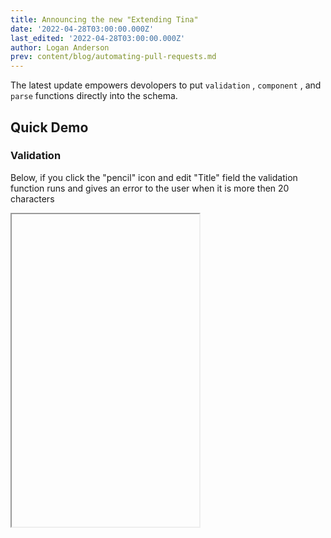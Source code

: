 ```yaml
---
title: Announcing the new "Extending Tina"
date: '2022-04-28T03:00:00.000Z'
last_edited: '2022-04-28T03:00:00.000Z'
author: Logan Anderson
prev: content/blog/automating-pull-requests.md
---
```


The latest update empowers devolopers to put `validation` , `component` , and `parse` functions directly into the schema.

## Quick Demo

### Validation

Below, if you click the "pencil" icon and edit "Title" field the validation function runs and gives an error to the user when it is more then 20 characters

<Iframe
  height="500"
  iframeSrc="https://tina-gql-playground.vercel.app/?markdownCode=---%0Atitle%3A+Hello%2C+World%0A---&schemaCode=import+%7B+defineSchema+%7D+from+%27tinacms%27%0A%0Aexport+default+defineSchema%28%7B%0A++collections%3A+%5B%7B%0A++++label%3A+%22Post%22%2C%0A++++name%3A+%22post%22%2C%0A++++path%3A+%22posts%22%2C%0A++++fields%3A+%5B%7B%0A++++++label%3A+%22Title%22%2C%0A++++++name%3A+%22title%22%2C%0A++++++type%3A+%22string%22%2C%0A++++++ui%3A+%7B%0A++++++++validate%3A+%28val%29+%3D%3E+%7B%0A++++++++++if+%28val%3F.length+%3E+20%29+%7B%0A++++++++++++return+%22The+title+can+not+be+more+then+20+characters%22%0A++++++++++%7D%0A++++++++%7D%0A++++++%7D%0A++++%7D%5D%0A++%7D%5D%0A%7D%29&reactCode=import+*+as+React+from+%27react%27%0Aimport+%7B+useTina+%7D+from+%27tinacms%2Fdist%2Fedit-state%27%0A%0Aexport+default+function+Page%28props%29+%7B%0A++const+%7Bdata%2C+isLoading%7D+%3D+useTina%28%7B+query%3A+%60query+%7B%0A++getPostDocument%28relativePath%3A+%22hello-world.md%22%29+%7B%0A++++data+%7B%0A++++++title%0A++++%7D%0A++%7D%0A%7D%60%2C+%0A++++variables%3A+%7B%7D%2C+%0A++++data%3A+props.data%0A++%7D%29%0A++%0A++if%28isLoading%29+%7B%0A++++return+%3Cdiv%3ELoading...%3C%2Fdiv%3E%0A++%7D%0A%0A++return+%28%0A++++%3Cdiv+className%3D%22bg-white%22%3E%0A++++++%3Cdiv+className%3D%22max-w-7xl+mx-auto+text-center+py-12+px-4+sm%3Apx-6+lg%3Apy-16+lg%3Apx-8%22%3E%0A++++++++%3Ch2+className%3D%22text-3xl+font-extrabold+tracking-tight+text-gray-900+sm%3Atext-4xl%22%3E%0A++++++++++%3Cspan+className%3D%22block%22%3E%7Bdata.getPostDocument.data.title%7D%3C%2Fspan%3E%0A++++++++++%3Cspan+className%3D%22block%22%3EStart+your+free+trial+today.%3C%2Fspan%3E%0A++++++++%3C%2Fh2%3E%0A++++++++%3Cdiv+className%3D%22mt-8+flex+justify-center%22%3E%0A++++++++++%3Cdiv+className%3D%22inline-flex+rounded-md+shadow%22%3E%0A++++++++++++%3Ca%0A++++++++++++++href%3D%22%23%22%0A++++++++++++++className%3D%22inline-flex+items-center+justify-center+px-5+py-3+border+border-transparent+text-base+font-medium+rounded-md+text-white+bg-indigo-600+hover%3Abg-indigo-700%22%0A++++++++++++%3E%0A++++++++++++++Get+started%0A++++++++++++%3C%2Fa%3E%0A++++++++++%3C%2Fdiv%3E%0A++++++++++%3Cdiv+className%3D%22ml-3+inline-flex%22%3E%0A++++++++++++%3Ca%0A++++++++++++++href%3D%22%23%22%0A++++++++++++++className%3D%22inline-flex+items-center+justify-center+px-5+py-3+border+border-transparent+text-base+font-medium+rounded-md+text-indigo-700+bg-indigo-100+hover%3Abg-indigo-200%22%0A++++++++++++%3E%0A++++++++++++++Learn+more%0A++++++++++++%3C%2Fa%3E%0A++++++++++%3C%2Fdiv%3E%0A++++++++%3C%2Fdiv%3E%0A++++++%3C%2Fdiv%3E%0A++++%3C%2Fdiv%3E%0A++%29%0A%7D"
/>

### Custom components

With this update this custom components can be provided easily, see the example below for how to use a custom components.

<Iframe
  height="500"
  iframeSrc="https://tina-gql-playground.vercel.app/string-component?markdownCode=---%0Atitle%3A+Hello%2C+World%0A---&schemaCode=import+*+as+React+from+%22react%22%3B%0Aimport+%7B+defineSchema+%7D+from+%22tinacms%22%3B%0A%0Aexport+default+defineSchema%28%7B%0A++collections%3A+%5B%0A++++%7B%0A++++++label%3A+%22Post%22%2C%0A++++++name%3A+%22post%22%2C%0A++++++path%3A+%22posts%22%2C%0A++++++fields%3A+%5B%0A++++++++%7B%0A++++++++++label%3A+%22Title%22%2C%0A++++++++++name%3A+%22title%22%2C%0A++++++++++type%3A+%22string%22%2C%0A++++++++++ui%3A+%7B%0A++++++++++++component%3A+%28%7B+input+%7D%29+%3D%3E+%7B%0A++++++++++++++return+%28%0A++++++++++++++++%3Cdiv%3E%0A++++++++++++++++++%3Clabel+htmlFor%3D%22title%22%3ETitle%3A+%3C%2Flabel%3E%0A++++++++++++++++++%3Cinput+%7B...input%7D%3E%3C%2Finput%3E%0A++++++++++++++++%3C%2Fdiv%3E%0A++++++++++++++%29%3B%0A++++++++++++%7D%2C%0A++++++++++%7D%2C%0A++++++++%7D%2C%0A++++++%5D%2C%0A++++%7D%2C%0A++%5D%2C%0A%7D%29%3B%0A&reactCode=import+*+as+React+from+%27react%27%0Aimport+%7B+useTina+%7D+from+%27tinacms%2Fdist%2Fedit-state%27%0A%0Aexport+default+function+Page%28props%29+%7B%0A++const+%7Bdata%2C+isLoading%7D+%3D+useTina%28%7B+query%3A+%60query+%7B%0A++getPostDocument%28relativePath%3A+%22hello-world.md%22%29+%7B%0A++++data+%7B%0A++++++title%0A++++%7D%0A++%7D%0A%7D%60%2C+%0A++++variables%3A+%7B%7D%2C+%0A++++data%3A+props.data%0A++%7D%29%0A++%0A++if%28isLoading%29+%7B%0A++++return+%3Cdiv%3ELoading...%3C%2Fdiv%3E%0A++%7D%0A%0A++return+%28%0A++%3Cdiv+className%3D%22bg-white%22%3E%0A++++%3Cdiv+className%3D%22max-w-7xl+mx-auto+text-center+py-12+px-4+sm%3Apx-6+lg%3Apy-16+lg%3Apx-8%22%3E%0A++++++%3Ch2+className%3D%22text-3xl+font-extrabold+text-gray-900+sm%3Atext-4xl%22%3E%0A++++++++%7Bdata.getPostDocument.data%3F.title%7D%0A++++++%3C%2Fh2%3E%0A++++%3C%2Fdiv%3E%0A++%3C%2Fdiv%3E%0A%29%0A%7D"
/>

## How to update

> Check out [this getting started guide](/docs/setup-overview/) if you want to get started with tina

To update do the following,

### 1.  Update imports in the `.tina/schema.{ts,tsx,js}` file

We are going to be using the `schema` file on the backend and fronend (previously it was just the frontend) so all imports from `@tinacms/cli` need to be changed to `tinacms` .

### 2. add `defineConfig`  to the schema

We are now recommending that your config be seperate from the wrapper component and placed in the `schema.{ts,tsx,js}` or in its only folder.

So previously the schema file would look like this 

```ts
export default defineSchema({
  // schema here
})
``` 

must be changed to

```ts
import { defineSchema, defineConfig } from 'tinacms'
const schema = defineSchema({
  // schema here
})

export const tinaConfig = defineConfig({
  // pass schema and apiUrl to the config (required) (this is how it is passed to the fronend)
  schema: schema,
  apiUrl: apiUrl,
  // add other config that would have previosly been in the _app.{js,tsx} file in the <TinaCMS> component. 
  cmsCallback: (cms) =>{
    //...
  },
  mediaStore: async () => {
    //...
  }

})
export default schema
```

Next two files should be added in the `.tina/components`  folder

### 3. Add `.tina/components/TinaProvider.js`

This file handles the Tina configeration and the tina provider component, this will only be loaded in edit mode and an [example can be seen here](https://github.com/tinacms/tina-cloud-starter/blob/main/.tina/components/TinaProvider.jsx) and below. 

```js   
import TinaCMS from "tinacms";
import { tinaConfig } from "../schema.ts";

// Importing the TinaProvider directly into your page will cause Tina to be added to the production bundle.
// Instead, import the tina/provider/index default export to have it dynamially imported in edit-moode
/**
 *
 * @private Do not import this directly, please import the dynamic provider instead
 */
const TinaProvider = ({ children }) => {
  return <TinaCMS {...tinaConfig}>{children}</TinaCMS>;
};

```

### 4. Add `.tina/components/TinaDynamicProvider.js`

The `TinaDynamicProvider.js` handles  the loading of the TinaProvider when in "Edit mode".  [See this example](https://github.com/tinacms/tina-cloud-starter/blob/main/.tina/components/TinaDynamicProvider.jsx) or below for what the file looks like.

```js
import dynamic from "next/dynamic";
const TinaProvider = dynamic(() => import("./TinaProvider"), { ssr: false });
import { TinaEditProvider } from "tinacms/dist/edit-state";

const DynamicTina = ({ children }) => {
  return (
    <>
      <TinaEditProvider editMode={<TinaProvider>{children}</TinaProvider>}>
        {children}
      </TinaEditProvider>
    </>
  );
};

export default DynamicTina;
```

> [Read more](/docs/tina-folder/overview/#tinadynamicproviderjs) about these two files in our reference docs

### 5. Update your `_app.{js,tsx}`

The last step is to update your `_app.{js,tsx}`. Since the config and the provider are in seperate file this will be less code then what was there previously.

`_app.{js,tsx}` before:

```js
import dynamic from "next/dynamic";
import { TinaEditProvider } from "tinacms/dist/edit-state";
//...

const App = ({ Component, pageProps }) => {
  return (
    <>
      <TinaEditProvider
        showEditButton={true}
        editMode={
          <TinaCMS
            cmsCallback={(cms) => {
              //...
            }}
            apiURL={apiURL}
          >
            <Component {...pageProps} />
          </TinaCMS>
        }
      >
        <Component {...pageProps} />
      </TinaEditProvider>
    </>
  );
};
export default App
```

`_app.{js,tsx}` after:

```js
import DynamicTina  from '../.tina/components/TinaDynamicProvider'

const App = ({ Component, pageProps }) => {
  return (
    <DynamicTina>
      <Component {...pageProps} />
    </DynamicTina>
  );
};
export default App
```

This seperation of config into another file makes it much cleaner and easier to understand. The schema now being apart of the config and used on the front-end will not only allow functions to be passed and used it will also allow us to make less network requests since we have more informtion.


## Closing words

The new features we talked about in this artical only scratch the service of what is possible, please [read the docs](/docs/extending-tina/overview/) to find out more.

If you are having any issue at all please [reach out to us on discord](https://discord.com/invite/zumN63Ybpf) or create a [github issue](https://github.com/tinacms/tinacms/issues/new/choose).



